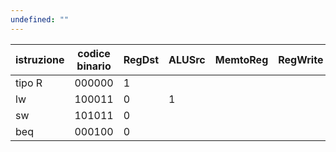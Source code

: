```yaml
---
undefined: ""
---
```


| istruzione | codice binario | RegDst | ALUSrc | MemtoReg | RegWrite | MemRead | MemWrite | Branch | ALUOp1 | ALUOp0 |
| ---------- | -------------- | ------ | ------ | -------- | -------- | ------- | -------- | ------ | ------ | ------ |
| tipo R     | 000000         | 1      |        |          |          |         |          | 0      | 1      | 0      |
| lw         | 100011         | 0      | 1      |          |          |         |          | 0      | 0      | 0      |
| sw         | 101011         | 0      |        |          |          |         |          | 0      | 0      | 0      |
| beq        | 000100         | 0      |        |          |          |         |          | 1      | 0      | 1      |
